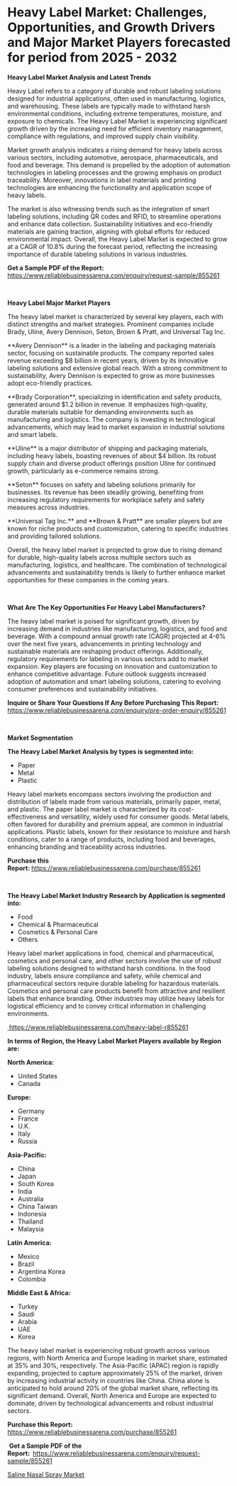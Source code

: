 <p><h1>Heavy Label Market: Challenges, Opportunities, and Growth Drivers and Major Market Players forecasted for period from 2025 - 2032</h1></p><p><strong>Heavy Label Market Analysis and Latest Trends</strong></p>
<p><p>Heavy Label refers to a category of durable and robust labeling solutions designed for industrial applications, often used in manufacturing, logistics, and warehousing. These labels are typically made to withstand harsh environmental conditions, including extreme temperatures, moisture, and exposure to chemicals. The Heavy Label Market is experiencing significant growth driven by the increasing need for efficient inventory management, compliance with regulations, and improved supply chain visibility.</p><p>Market growth analysis indicates a rising demand for heavy labels across various sectors, including automotive, aerospace, pharmaceuticals, and food and beverage. This demand is propelled by the adoption of automation technologies in labeling processes and the growing emphasis on product traceability. Moreover, innovations in label materials and printing technologies are enhancing the functionality and application scope of heavy labels.</p><p>The market is also witnessing trends such as the integration of smart labeling solutions, including QR codes and RFID, to streamline operations and enhance data collection. Sustainability initiatives and eco-friendly materials are gaining traction, aligning with global efforts for reduced environmental impact. Overall, the Heavy Label Market is expected to grow at a CAGR of 10.8% during the forecast period, reflecting the increasing importance of durable labeling solutions in various industries.</p></p>
<p><strong>Get a Sample PDF of the Report:&nbsp;</strong> <a href="https://www.reliablebusinessarena.com/enquiry/request-sample/855261?utm_campaign=1912&utm_medium=2&utm_source=Github&utm_content=ia&utm_term=07022025&utm_id=heavy-label">https://www.reliablebusinessarena.com/enquiry/request-sample/855261</a></p>
<p>&nbsp;</p>
<p><strong>Heavy Label Major Market Players</strong></p>
<p><p>The heavy label market is characterized by several key players, each with distinct strengths and market strategies. Prominent companies include Brady, Uline, Avery Dennison, Seton, Brown & Pratt, and Universal Tag Inc.</p><p>**Avery Dennison** is a leader in the labeling and packaging materials sector, focusing on sustainable products. The company reported sales revenue exceeding $8 billion in recent years, driven by its innovative labeling solutions and extensive global reach. With a strong commitment to sustainability, Avery Dennison is expected to grow as more businesses adopt eco-friendly practices.</p><p>**Brady Corporation**, specializing in identification and safety products, generated around $1.2 billion in revenue. It emphasizes high-quality, durable materials suitable for demanding environments such as manufacturing and logistics. The company is investing in technological advancements, which may lead to market expansion in industrial solutions and smart labels.</p><p>**Uline** is a major distributor of shipping and packaging materials, including heavy labels, boasting revenues of about $4 billion. Its robust supply chain and diverse product offerings position Uline for continued growth, particularly as e-commerce remains strong.</p><p>**Seton** focuses on safety and labeling solutions primarily for businesses. Its revenue has been steadily growing, benefiting from increasing regulatory requirements for workplace safety and safety measures across industries.</p><p>**Universal Tag Inc.** and **Brown & Pratt** are smaller players but are known for niche products and customization, catering to specific industries and providing tailored solutions.</p><p>Overall, the heavy label market is projected to grow due to rising demand for durable, high-quality labels across multiple sectors such as manufacturing, logistics, and healthcare. The combination of technological advancements and sustainability trends is likely to further enhance market opportunities for these companies in the coming years.</p></p>
<p>&nbsp;</p>
<p><strong>What Are The Key Opportunities For Heavy Label Manufacturers?</strong></p>
<p><p>The heavy label market is poised for significant growth, driven by increasing demand in industries like manufacturing, logistics, and food and beverage. With a compound annual growth rate (CAGR) projected at 4-6% over the next five years, advancements in printing technology and sustainable materials are reshaping product offerings. Additionally, regulatory requirements for labeling in various sectors add to market expansion. Key players are focusing on innovation and customization to enhance competitive advantage. Future outlook suggests increased adoption of automation and smart labeling solutions, catering to evolving consumer preferences and sustainability initiatives.</p></p>
<p><strong>Inquire or Share Your Questions If Any Before Purchasing This Report:</strong> <a href="https://www.reliablebusinessarena.com/enquiry/pre-order-enquiry/855261?utm_campaign=1912&utm_medium=2&utm_source=Github&utm_content=ia&utm_term=07022025&utm_id=heavy-label">https://www.reliablebusinessarena.com/enquiry/pre-order-enquiry/855261</a></p>
<p>&nbsp;</p>
<p><strong>Market Segmentation</strong></p>
<p><strong>The Heavy Label Market Analysis by types is segmented into:</strong></p>
<p><ul><li>Paper</li><li>Metal</li><li>Plastic</li></ul></p>
<p><p>Heavy label markets encompass sectors involving the production and distribution of labels made from various materials, primarily paper, metal, and plastic. The paper label market is characterized by its cost-effectiveness and versatility, widely used for consumer goods. Metal labels, often favored for durability and premium appeal, are common in industrial applications. Plastic labels, known for their resistance to moisture and harsh conditions, cater to a range of products, including food and beverages, enhancing branding and traceability across industries.</p></p>
<p><strong>Purchase this Report:&nbsp;</strong><a href="https://www.reliablebusinessarena.com/purchase/855261?utm_campaign=1912&utm_medium=2&utm_source=Github&utm_content=ia&utm_term=07022025&utm_id=heavy-label">https://www.reliablebusinessarena.com/purchase/855261</a></p>
<p>&nbsp;</p>
<p><strong>The Heavy Label Market Industry Research by Application is segmented into:</strong></p>
<p><ul><li>Food</li><li>Chemical & Pharmaceutical</li><li>Cosmetics & Personal Care</li><li>Others</li></ul></p>
<p><p>Heavy label market applications in food, chemical and pharmaceutical, cosmetics and personal care, and other sectors involve the use of robust labeling solutions designed to withstand harsh conditions. In the food industry, labels ensure compliance and safety, while chemical and pharmaceutical sectors require durable labeling for hazardous materials. Cosmetics and personal care products benefit from attractive and resilient labels that enhance branding. Other industries may utilize heavy labels for logistical efficiency and to convey critical information in challenging environments.</p></p>
<p><a href="https://www.reliablebusinessarena.com/heavy-label-r855261?utm_campaign=1912&utm_medium=2&utm_source=Github&utm_content=ia&utm_term=07022025&utm_id=heavy-label">&nbsp;https://www.reliablebusinessarena.com/heavy-label-r855261</a></p>
<p><strong>In terms of Region, the Heavy Label Market Players available by Region are:</strong></p>
<p>
    <p> <strong> North America: </strong>
        <ul>
            <li>United States</li>
            <li>Canada</li>
        </ul>
        </p> 
    <p> <strong> Europe: </strong>
        <ul>
            <li>Germany</li>
            <li>France</li>
            <li>U.K.</li>
            <li>Italy</li>
            <li>Russia</li>
        </ul>
        </p> 
    <p> <strong> Asia-Pacific: </strong>
        <ul>
            <li>China</li>
            <li>Japan</li>
            <li>South Korea</li>
            <li>India</li>
            <li>Australia</li>
            <li>China Taiwan</li>
            <li>Indonesia</li>
            <li>Thailand</li>
            <li>Malaysia</li>
        </ul>
        </p> 
    <p> <strong> Latin America: </strong>
        <ul>
            <li>Mexico</li>
            <li>Brazil</li>
            <li>Argentina Korea</li>
            <li>Colombia</li>
        </ul>
        </p> 
    <p> <strong> Middle East & Africa: </strong>
        <ul>
            <li>Turkey</li>
            <li>Saudi</li>
            <li>Arabia</li>
            <li>UAE</li>
            <li>Korea</li>
        </ul>
    </p>
    </p>
<p><p>The heavy label market is experiencing robust growth across various regions, with North America and Europe leading in market share, estimated at 35% and 30%, respectively. The Asia-Pacific (APAC) region is rapidly expanding, projected to capture approximately 25% of the market, driven by increasing industrial activity in countries like China. China alone is anticipated to hold around 20% of the global market share, reflecting its significant demand. Overall, North America and Europe are expected to dominate, driven by technological advancements and robust industrial sectors.</p></p>
<p><strong>Purchase this Report: </strong><a href="https://www.reliablebusinessarena.com/purchase/855261?utm_campaign=1912&utm_medium=2&utm_source=Github&utm_content=ia&utm_term=07022025&utm_id=heavy-label">https://www.reliablebusinessarena.com/purchase/855261</a></p>
<p>&nbsp;<strong>Get a Sample PDF of the Report:&nbsp;&nbsp;</strong><a href="https://www.reliablebusinessarena.com/enquiry/request-sample/855261?utm_campaign=1912&utm_medium=2&utm_source=Github&utm_content=ia&utm_term=07022025&utm_id=heavy-label">https://www.reliablebusinessarena.com/enquiry/request-sample/855261</a></p>
<p><strong></strong></p>
<p><p><a href="https://github.com/globismark/Market-Research-Report-List-6/blob/main/saline-nasal-spray-market.md?utm_campaign=1912&utm_medium=2&utm_source=Github&utm_content=ia&utm_term=07022025&utm_id=heavy-label">Saline Nasal Spray Market</a></p></p>